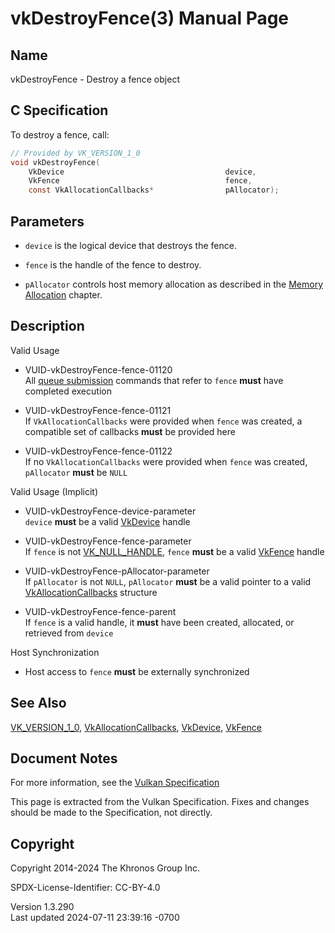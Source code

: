 # vkDestroyFence(3) Manual Page

## Name

vkDestroyFence - Destroy a fence object



## <a href="#_c_specification" class="anchor"></a>C Specification

To destroy a fence, call:

``` c
// Provided by VK_VERSION_1_0
void vkDestroyFence(
    VkDevice                                    device,
    VkFence                                     fence,
    const VkAllocationCallbacks*                pAllocator);
```

## <a href="#_parameters" class="anchor"></a>Parameters

- `device` is the logical device that destroys the fence.

- `fence` is the handle of the fence to destroy.

- `pAllocator` controls host memory allocation as described in the <a
  href="https://registry.khronos.org/vulkan/specs/1.3-extensions/html/vkspec.html#memory-allocation"
  target="_blank" rel="noopener">Memory Allocation</a> chapter.

## <a href="#_description" class="anchor"></a>Description

Valid Usage

- <a href="#VUID-vkDestroyFence-fence-01120"
  id="VUID-vkDestroyFence-fence-01120"></a>
  VUID-vkDestroyFence-fence-01120  
  All <a
  href="https://registry.khronos.org/vulkan/specs/1.3-extensions/html/vkspec.html#devsandqueues-submission"
  target="_blank" rel="noopener">queue submission</a> commands that
  refer to `fence` **must** have completed execution

- <a href="#VUID-vkDestroyFence-fence-01121"
  id="VUID-vkDestroyFence-fence-01121"></a>
  VUID-vkDestroyFence-fence-01121  
  If `VkAllocationCallbacks` were provided when `fence` was created, a
  compatible set of callbacks **must** be provided here

- <a href="#VUID-vkDestroyFence-fence-01122"
  id="VUID-vkDestroyFence-fence-01122"></a>
  VUID-vkDestroyFence-fence-01122  
  If no `VkAllocationCallbacks` were provided when `fence` was created,
  `pAllocator` **must** be `NULL`

Valid Usage (Implicit)

- <a href="#VUID-vkDestroyFence-device-parameter"
  id="VUID-vkDestroyFence-device-parameter"></a>
  VUID-vkDestroyFence-device-parameter  
  `device` **must** be a valid [VkDevice](https://registry.khronos.org/vulkan/specs/1.3-extensions/man/html/VkDevice.html) handle

- <a href="#VUID-vkDestroyFence-fence-parameter"
  id="VUID-vkDestroyFence-fence-parameter"></a>
  VUID-vkDestroyFence-fence-parameter  
  If `fence` is not [VK_NULL_HANDLE](https://registry.khronos.org/vulkan/specs/1.3-extensions/man/html/VK_NULL_HANDLE.html), `fence`
  **must** be a valid [VkFence](https://registry.khronos.org/vulkan/specs/1.3-extensions/man/html/VkFence.html) handle

- <a href="#VUID-vkDestroyFence-pAllocator-parameter"
  id="VUID-vkDestroyFence-pAllocator-parameter"></a>
  VUID-vkDestroyFence-pAllocator-parameter  
  If `pAllocator` is not `NULL`, `pAllocator` **must** be a valid
  pointer to a valid [VkAllocationCallbacks](https://registry.khronos.org/vulkan/specs/1.3-extensions/man/html/VkAllocationCallbacks.html)
  structure

- <a href="#VUID-vkDestroyFence-fence-parent"
  id="VUID-vkDestroyFence-fence-parent"></a>
  VUID-vkDestroyFence-fence-parent  
  If `fence` is a valid handle, it **must** have been created,
  allocated, or retrieved from `device`

Host Synchronization

- Host access to `fence` **must** be externally synchronized

## <a href="#_see_also" class="anchor"></a>See Also

[VK_VERSION_1_0](https://registry.khronos.org/vulkan/specs/1.3-extensions/man/html/VK_VERSION_1_0.html),
[VkAllocationCallbacks](https://registry.khronos.org/vulkan/specs/1.3-extensions/man/html/VkAllocationCallbacks.html),
[VkDevice](https://registry.khronos.org/vulkan/specs/1.3-extensions/man/html/VkDevice.html), [VkFence](https://registry.khronos.org/vulkan/specs/1.3-extensions/man/html/VkFence.html)

## <a href="#_document_notes" class="anchor"></a>Document Notes

For more information, see the <a
href="https://registry.khronos.org/vulkan/specs/1.3-extensions/html/vkspec.html#vkDestroyFence"
target="_blank" rel="noopener">Vulkan Specification</a>

This page is extracted from the Vulkan Specification. Fixes and changes
should be made to the Specification, not directly.

## <a href="#_copyright" class="anchor"></a>Copyright

Copyright 2014-2024 The Khronos Group Inc.

SPDX-License-Identifier: CC-BY-4.0

Version 1.3.290  
Last updated 2024-07-11 23:39:16 -0700
